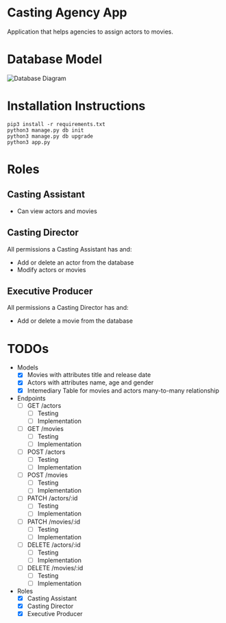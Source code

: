 # Casting Agency App
Application that helps agencies to assign actors to movies.

# Database Model
![Database Diagram](https://i.ibb.co/KsNHmPw/Screen-Shot-2021-04-22-at-11-33-02-AM.png)

# Installation Instructions
```
pip3 install -r requirements.txt
python3 manage.py db init
python3 manage.py db upgrade
python3 app.py
```

# Roles
## Casting Assistant
* Can view actors and movies
## Casting Director
All permissions a Casting Assistant has and:
* Add or delete an actor from the database
* Modify actors or movies
## Executive Producer
All permissions a Casting Director has and:
* Add or delete a movie from the database

# TODOs
* Models
    - [x] Movies with attributes title and release date
    - [x] Actors with attributes name, age and gender
    - [x] Intemediary Table for movies and actors many-to-many relationship
* Endpoints
    - [ ] GET /actors
        - [ ] Testing
        - [ ] Implementation
    - [ ] GET /movies
        - [ ] Testing
        - [ ] Implementation
    - [ ] POST /actors
        - [ ] Testing
        - [ ] Implementation
    - [ ] POST /movies
        - [ ] Testing
        - [ ] Implementation
    - [ ] PATCH /actors/:id
        - [ ] Testing
        - [ ] Implementation
    - [ ] PATCH /movies/:id
        - [ ] Testing
        - [ ] Implementation
    - [ ] DELETE /actors/:id
        - [ ] Testing
        - [ ] Implementation
    - [ ] DELETE /movies/:id
        - [ ] Testing
        - [ ] Implementation
* Roles
    - [x] Casting Assistant
    - [x] Casting Director
    - [x] Executive Producer